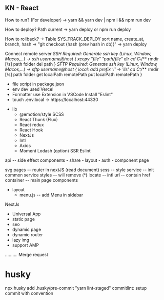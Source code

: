 ## KN - React

How to run? (For developer)
-> yarn && yarn dev | npm i && npm run dev

How to deploy?
Path current 
-> yarn deploy or npm run deploy

How to rollback?
-> Table SYS_TRACK_DEPLOY sort name, create_at, branch, hash
-> "git checkout {hash (prev hash in db)}" 
-> yarn deploy

Connect remote server 
*SSH
    Required: Generate ssh key (Linux, Window, Macos,...)
    -> ssh username@host 
    {
        xcopy "file" "path/file"
        dir
        cd C:/***
        rmdir [/s] path folder
        del path
    }
*SFTP
    Required: Generate ssh key (Linux, Window, Macos,...)
    -> sftp username@host 
    {
        local: add prefix 'l' -> 'lls'
        cd C:/***
        rmdir [/s] path folder
        get localPath remotePath
        put localPath remotePath
    }

* file script in package.json
* env dev used Vercel
* Formatter use Extension in VSCode Install "Eslint"
* touch .env.local -> https://localhost:44330

- lib
   * @emotion/style SCSS
   * React Thunk (Flux)
   * React redux
   * React Hook
   * NextJs
   * Intl
   * Axios
   * Moment 
    Lodash (option)
    SSR
    Eslint


api -- side effect
components 
    - share 
    - layout
    - auth
    - component page

svg
pages -- router in nextJS (read document)
scss -- style
service -- init common service
styles -- will remove (*)
locate -- intl
url -- contain href
container -- main page 
components
   - layout
      - menu.js -- add Menu in sidebar
    

NextJs 
- Universal App
- static page
- seo
- dynamic page
- dynamic router
- lazy img
- support AMP

..........
Merge request

# husky 
npx husky add .husky/pre-commit "yarn lint-staged"
commitlint: setup commit with convention